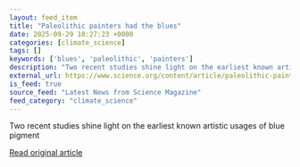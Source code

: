 ```yaml
---
layout: feed_item
title: "Paleolithic painters had the blues"
date: 2025-09-29 10:27:23 +0000
categories: [climate_science]
tags: []
keywords: ['blues', 'paleolithic', 'painters']
description: "Two recent studies shine light on the earliest known artistic usages of blue pigment"
external_url: https://www.science.org/content/article/paleolithic-painters-had-blues
is_feed: true
source_feed: "Latest News from Science Magazine"
feed_category: "climate_science"
---
```


Two recent studies shine light on the earliest known artistic usages of blue pigment

[Read original article](https://www.science.org/content/article/paleolithic-painters-had-blues)
